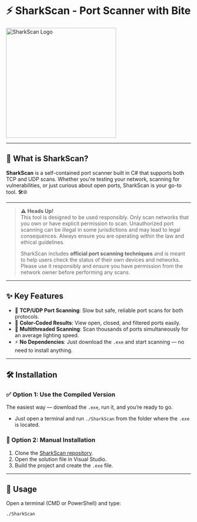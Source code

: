 # ⚡ SharkScan - Port Scanner with Bite

<img src="https://i.imgur.com/hDujWJE.jpeg" alt="SharkScan Logo" width="300"/>

---

## 🚀 What is SharkScan?

**SharkScan** is a self-contained port scanner built in C# that supports both TCP and UDP scans. Whether you're testing your network, scanning for vulnerabilities, or just curious about open ports, SharkScan is your go-to tool. 🛠️🌐

---

> ⚠️ **Heads Up!**  
> This tool is designed to be used responsibly. Only scan networks that you own or have explicit permission to scan. Unauthorized port scanning can be illegal in some jurisdictions and may lead to legal consequences. Always ensure you are operating within the law and ethical guidelines.
> 
> SharkScan includes **official port scanning techniques** and is meant to help users check the status of their own devices and networks. Please use it responsibly and ensure you have permission from the network owner before performing any scans.

---

## ✨ Key Features

- 📡 **TCP/UDP Port Scanning**: Slow but safe, reliable port scans for both protocols.
- 🌈 **Color-Coded Results**: View open, closed, and filtered ports easily.
- 🔄 **Multithreaded Scanning**: Scan thousands of ports simultaneously for an average lighting speed.
- ⚡ **No Dependencies**: Just download the `.exe` and start scanning — no need to install anything.

---

## 🛠️ Installation

### ✅ Option 1: Use the Compiled Version

The easiest way — download the `.exe`, run it, and you’re ready to go.  
- Just open a terminal and run `./SharkScan` from the folder where the `.exe` is located.

### 🧠 Option 2: Manual Installation

1. Clone the [SharkScan repository](https://github.com/NotSilverAsh/SharkScan).
2. Open the solution file in Visual Studio.
3. Build the project and create the `.exe` file.

---

## 🧪 Usage

Open a terminal (CMD or PowerShell) and type:

```bash
./SharkScan
